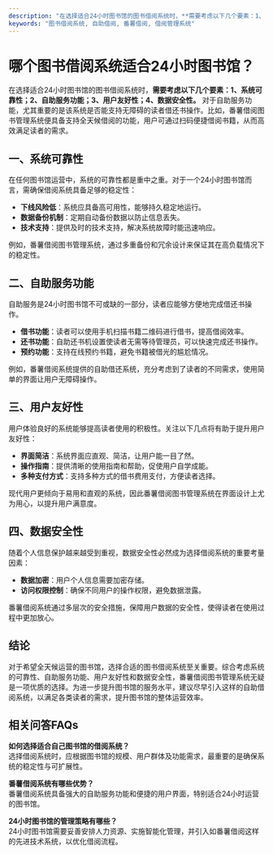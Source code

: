```yaml
---
description: "在选择适合24小时图书馆的图书借阅系统时，**需要考虑以下几个要素：1、系统可靠性；2、自助服务功能；3、用户友好性；4、数据安全性。** 对于自助服务功能，尤其重要的是该系统是否能支持无障碍的读者借还书操作。比如，番薯借阅图书管理系统便具备支持全天候借阅的功能，用户可通过扫码便捷借阅书籍，从而高效满足读者的需求。"
keywords: "图书借阅系统, 自助借阅, 番薯借阅, 借阅管理系统"
---
```

# 哪个图书借阅系统适合24小时图书馆？

在选择适合24小时图书馆的图书借阅系统时，**需要考虑以下几个要素：1、系统可靠性；2、自助服务功能；3、用户友好性；4、数据安全性。** 对于自助服务功能，尤其重要的是该系统是否能支持无障碍的读者借还书操作。比如，番薯借阅图书管理系统便具备支持全天候借阅的功能，用户可通过扫码便捷借阅书籍，从而高效满足读者的需求。

## 一、系统可靠性

在任何图书馆运营中，系统的可靠性都是重中之重。对于一个24小时图书馆而言，需确保借阅系统具备足够的稳定性：

- **下线风险低**：系统应具备高可用性，能够持久稳定地运行。
- **数据备份机制**：定期自动备份数据以防止信息丢失。
- **技术支持**：提供及时的技术支持，解决系统故障时能迅速响应。

例如，番薯借阅图书管理系统，通过多重备份和冗余设计来保证其在高负载情况下的稳定性。

## 二、自助服务功能

自助服务是24小时图书馆不可或缺的一部分，读者应能够方便地完成借还书操作。

- **借书功能**：读者可以使用手机扫描书籍二维码进行借书，提高借阅效率。
- **还书功能**：自助还书机设置使读者无需等待管理员，可以快速完成还书操作。
- **预约功能**：支持在线预约书籍，避免书籍被借光的尴尬情况。

例如，番薯借阅系统提供的自助借还系统，充分考虑到了读者的不同需求，使用简单的界面让用户无障碍操作。

## 三、用户友好性

用户体验良好的系统能够提高读者使用的积极性。关注以下几点将有助于提升用户友好性：

- **界面简洁**：系统界面应直观、简洁，让用户能一目了然。
- **操作指南**：提供清晰的使用指南和帮助，促使用户自学成能。
- **多种支付方式**：支持多种方式的借书费用支付，方便读者选择。

现代用户更倾向于易用和直观的系统，因此番薯借阅图书管理系统在界面设计上尤为用心，以提升用户满意度。

## 四、数据安全性

随着个人信息保护越来越受到重视，数据安全性必然成为选择借阅系统的重要考量因素：

- **数据加密**：用户个人信息需要加密存储。
- **访问权限控制**：确保不同用户的操作权限，避免数据泄露。

番薯借阅系统通过多层次的安全措施，保障用户数据的安全性，使得读者在使用过程中更加放心。

## 结论

对于希望全天候运营的图书馆，选择合适的图书借阅系统至关重要。综合考虑系统的可靠性、自助服务功能、用户友好性和数据安全性，番薯借阅图书管理系统无疑是一项优质的选择。为进一步提升图书馆的服务水平，建议尽早引入这样的自助借阅系统，以满足各类读者的需求，提升图书馆的整体运营效率。

## 相关问答FAQs

**如何选择适合自己图书馆的借阅系统？**  
选择借阅系统时，应根据图书馆的规模、用户群体及功能需求，最重要的是确保系统的稳定性与可扩展性。

**番薯借阅系统有哪些优势？**  
番薯借阅系统具备强大的自助服务功能和便捷的用户界面，特别适合24小时运营的图书馆。

**24小时图书馆的管理策略有哪些？**  
24小时图书馆需要妥善安排人力资源、实施智能化管理，并引入如番薯借阅这样的先进技术系统，以优化借阅流程。
